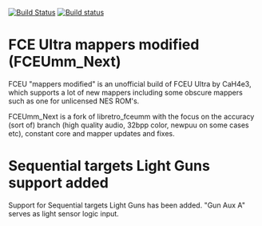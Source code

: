 [![Build Status](https://travis-ci.org/libretro/libretro-fceumm.svg?branch=master)](https://travis-ci.org/libretro/libretro-fceumm)
[![Build status](https://ci.appveyor.com/api/projects/status/etk1vcouybahdbkt/branch/master?svg=true)](https://ci.appveyor.com/project/bparker06/libretro-fceumm/branch/master)

# FCE Ultra mappers modified (FCEUmm_Next)
FCEU "mappers modified" is an unofficial build of FCEU Ultra by CaH4e3, which supports a lot of new mappers including some obscure mappers such as one for unlicensed NES ROM's.

FCEUmm_Next is a fork of libretro_fceumm with the focus on the accuracy (sort of) branch (high quality audio, 32bpp color, newpuu on some cases etc), constant core and mapper updates and fixes.

# Sequential targets Light Guns support added
Support for Sequential targets Light Guns has been added. "Gun Aux A" serves as light sensor logic input.
